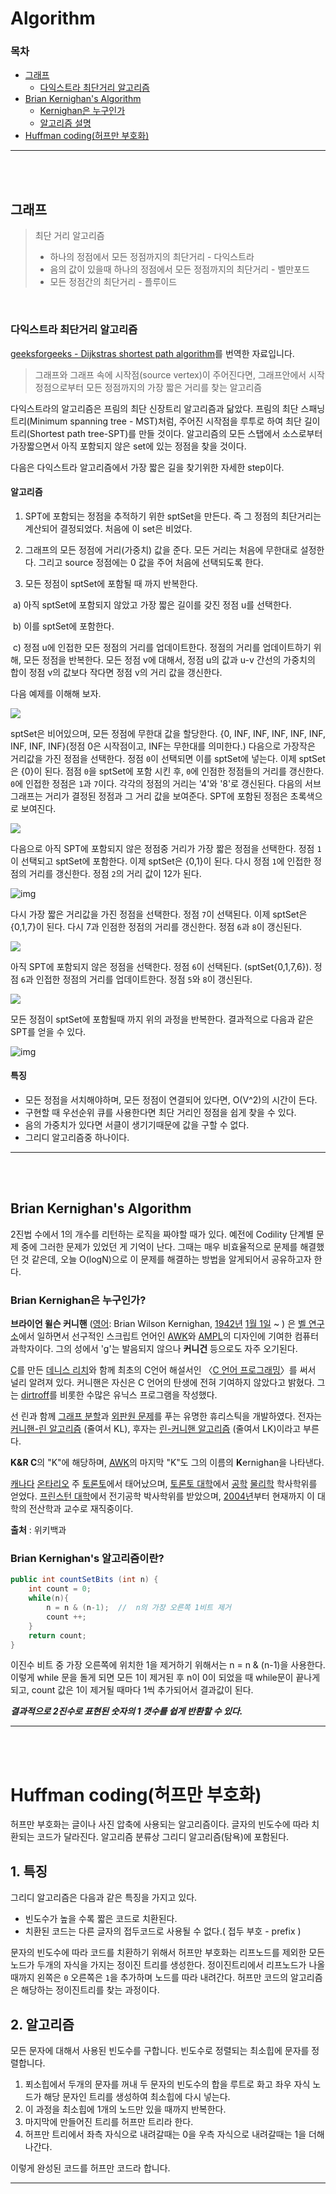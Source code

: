 # Algorithm

### 목차

- [그래프](#그래프)
  - [다익스트라 최단거리 알고리즘](#다익스트라_최단거리_알고리즘)
- [Brian Kernighan's Algorithm](#brian-kernighan's-algorithm)
  - [Kernighan은 누구인가](#brian-kernighan's-algorithm은-누구인가?)
  - [알고리즘 설명](#brian-kernighan's-알고리즘이란?)
- [Huffman coding(허프만 부호화)](#huffman_coding(허프만_부호화))  
  
  
------
<br>
<br>


## 그래프
> 최단 거리 알고리즘
> - 하나의 정점에서 모든 정점까지의 최단거리 - 다익스트라
> - 음의 값이 있을때 하나의 정점에서 모든 정점까지의 최단거리 - 벨만포드
> - 모든 정점간의 최단거리 - 플루이드
<br>

### 다익스트라 최단거리 알고리즘

[geeksforgeeks - Dijkstras shortest path algorithm](https://www.geeksforgeeks.org/dijkstras-shortest-path-algorithm-greedy-algo-7/)를 번역한 자료입니다.



> 그래프와 그래프 속에 시작점(source vertex)이 주어진다면, 그래프안에서 시작 정점으로부터 모든 정점까지의 가장 짧은 거리를 찾는 알고리즘

 다익스트라의 알고리즘은 프림의 최단 신장트리 알고리즘과 닮았다. 프림의 최단 스패닝트리(Minimum spanning tree - MST)처럼, 주어진 시작점을 루투로 하여 최단 길이 트리(Shortest path tree-SPT)를 만들 것이다. 알고리즘의 모든 스탭에서 소스로부터 가장짧으면서 아직 포함되지 않은 set에 있는 정점을 찾을 것이다.

 다음은 다익스트라 알고리즘에서 가장 짧은 길을 찾기위한 자세한 step이다. 


#### 알고리즘

1) SPT에 포함되는 정점을 추적하기 위한 sptSet을 만든다. 즉 그 정점의 최단거리는 계산되어 결정되었다. 처음에 이 set은 비었다.

2) 그래프의 모든 정점에 거리(가중치) 값을 준다. 모든 거리는 처음에 무한대로 설정한다. 그리고 source 정점에는 0 값을 주어 처음에 선택되도록 한다.

3) 모든 정점이 sptSet에 포함될 때 까지 반복한다.

​	a) 아직 sptSet에 포함되지 않았고 가장 짧은 길이를 갖진 정점 u를 선택한다.

​	b) 이를 sptSet에 포함한다.

​	c) 정점 u에 인접한 모든 정점의 거리를 업데이트한다. 정점의 거리를 업데이트하기 위해, 모든 정점을 반복한다. 모든 정점 v에 대해서, 정점 u의 값과 u-v 간선의 가중치의 합이 정점 v의 값보다 작다면 정점 v의 거리 값을 갱신한다.



다음 예제를 이해해 보자.

![](https://www.geeksforgeeks.org/wp-content/uploads/Fig-11.jpg)

 sptSet은 비어있으며, 모든 정점에 무한대 값을 할당한다. {0, INF, INF, INF, INF, INF, INF, INF, INF}(정점 0은 시작점이고, INF는 무한대를 의미한다.) 다음으로 가장작은 거리값을 가진 정점을 선택한다. 정점 `0`이 선택되면 이를 sptSet에 넣는다. 이제 sptSet은 {0}이 된다. 점점 `0`을 sptSet에 포함 시킨 후, `0`에 인점한 정점들의 거리를 갱신한다. `0`에 인접한 정점은 `1`과 `7`이다. 각각의 정점의 거리는 '4'와 '8'로 갱신된다. 다음의 서브그래프는 거리가 결정된 정점과 그 거리 값을 보여준다. SPT에 포함된 정점은 초록색으로 보여진다.

![](https://www.geeksforgeeks.org/wp-content/uploads/MST1.jpg)

 다음으로 아직 SPT에 포함되지 않은 정점중 거리가 가장 짧은 정점을 선택한다. 정점 `1`이 선택되고 sptSet에 포함한다. 이제 sptSet은 {0,1}이 된다. 다시 정점 `1`에 인접한 정점의 거리를 갱신한다. 정점 `2`의 거리 값이 12가 된다.

![img](https://www.geeksforgeeks.org/wp-content/uploads/DIJ2.jpg)

 다시 가장 짧은 거리값을 가진 정점을 선택한다. 정점 `7`이 선택된다. 이제 sptSet은 {0,1,7}이 된다. 다시 7과 인점한 정점의 거리를 갱신한다. 정점 `6`과 `8`이 갱신된다.

![](https://www.geeksforgeeks.org/wp-content/uploads/DIJ3.jpg)

 아직 SPT에 포함되지 않은 정점을 선택한다. 정점 `6`이 선택된다. (sptSet{0,1,7,6}). 정점 `6`과 인접한 정점의 거리를 업데이트한다. 정점 `5`와 `8`이 갱신된다.

![](https://www.geeksforgeeks.org/wp-content/uploads/DIJ4.jpg)

모든 정점이 sptSet에 포함될때 까지 위의 과정을 반복한다. 결과적으로 다음과 같은 SPT를 얻을 수 있다.

![img](https://www.geeksforgeeks.org/wp-content/uploads/DIJ5.jpg)
<br>

#### 특징

- 모든 정점을 서치해야하며, 모든 정점이 연결되어 있다면, O(V^2)의 시간이 든다.
- 구현할 때 우선순위 큐를 사용한다면 최단 거리인 정점을 쉽게 찾을 수 있다.
- 음의 가중치가 있다면 서클이 생기기때문에 값을 구할 수 없다.
- 그리디 알고리즘중 하나이다.  
  
  
------  
<br>
<br>

## Brian Kernighan's Algorithm

2진법 수에서 1의 개수를 리턴하는 로직을 짜야할 때가 있다. 예전에 Codility 단계별 문제 중에 그러한 문제가 있었던 게 기억이 난다. 그때는 매우 비효율적으로 문제를 해결했던 것 같은데, 오늘 O(logN)으로 이 문제를 해결하는 방법을 알게되어서 공유하고자 한다. 

### Brian Kernighan은 누구인가?

**브라이언 윌슨 커니핸** ([영어](https://ko.wikipedia.org/wiki/%EC%98%81%EC%96%B4): Brian Wilson Kernighan, [1942년](https://ko.wikipedia.org/wiki/1942%EB%85%84) [1월 1일](https://ko.wikipedia.org/wiki/1%EC%9B%94_1%EC%9D%BC) ~ ) 은 [벨 연구소](https://ko.wikipedia.org/wiki/%EB%B2%A8_%EC%97%B0%EA%B5%AC%EC%86%8C)에서 일하면서 선구적인 스크립트 언어인 [AWK](https://ko.wikipedia.org/wiki/AWK)와 [AMPL](https://ko.wikipedia.org/w/index.php?title=AMPL&action=edit&redlink=1)의 디자인에 기여한 컴퓨터 과학자이다. 그의 성에서 'g'는 발음되지 않으나 **커니건** 등으로도 자주 오기된다.

[C](https://ko.wikipedia.org/wiki/C_(%ED%94%84%EB%A1%9C%EA%B7%B8%EB%9E%98%EB%B0%8D_%EC%96%B8%EC%96%B4))를 만든 [데니스 리치](https://ko.wikipedia.org/wiki/%EB%8D%B0%EB%8B%88%EC%8A%A4_%EB%A6%AC%EC%B9%98)와 함께 최초의 C언어 해설서인 〈[C 언어 프로그래밍](https://ko.wikipedia.org/w/index.php?title=C_(%ED%94%84%EB%A1%9C%EA%B7%B8%EB%9E%98%EB%B0%8D_%EC%96%B8%EC%96%B4)_(%EC%B1%85)&action=edit&redlink=1)〉를 써서 널리 알려져 있다. 커니핸은 자신은 C 언어의 탄생에 전혀 기여하지 않았다고 밝혔다. 그는 [dirtroff](https://ko.wikipedia.org/w/index.php?title=Dirtroff&action=edit&redlink=1)를 비롯한 수많은 유닉스 프로그램을 작성했다.

선 린과 함께 [그래프 분할](https://ko.wikipedia.org/wiki/%EA%B7%B8%EB%9E%98%ED%94%84_%EB%B6%84%ED%95%A0)과 [외판원 문제](https://ko.wikipedia.org/wiki/%EC%99%B8%ED%8C%90%EC%9B%90_%EB%AC%B8%EC%A0%9C)를 푸는 유명한 휴리스틱을 개발하였다. 전자는 [커니핸-린 알고리즘](https://ko.wikipedia.org/w/index.php?title=%EC%BB%A4%EB%8B%88%ED%95%B8-%EB%A6%B0_%EC%95%8C%EA%B3%A0%EB%A6%AC%EC%A6%98&action=edit&redlink=1) (줄여서 KL), 후자는 [린-커니핸 알고리즘](https://ko.wikipedia.org/w/index.php?title=%EB%A6%B0-%EC%BB%A4%EB%8B%88%ED%95%B8_%EC%95%8C%EA%B3%A0%EB%A6%AC%EC%A6%98&action=edit&redlink=1) (줄여서 LK)이라고 부른다.

**K&R C**의 "K"에 해당하며, [AWK](https://ko.wikipedia.org/wiki/AWK)의 마지막 "K"도 그의 이름의 **K**ernighan을 나타낸다.

[캐나다](https://ko.wikipedia.org/wiki/%EC%BA%90%EB%82%98%EB%8B%A4) [온타리오](https://ko.wikipedia.org/wiki/%EC%98%A8%ED%83%80%EB%A6%AC%EC%98%A4) 주 [토론토](https://ko.wikipedia.org/wiki/%ED%86%A0%EB%A1%A0%ED%86%A0)에서 태어났으며, [토론토 대학](https://ko.wikipedia.org/wiki/%ED%86%A0%EB%A1%A0%ED%86%A0_%EB%8C%80%ED%95%99)에서 [공학](https://ko.wikipedia.org/wiki/%EA%B3%B5%ED%95%99) [물리학](https://ko.wikipedia.org/wiki/%EB%AC%BC%EB%A6%AC%ED%95%99) 학사학위를 얻었다. [프린스턴 대학](https://ko.wikipedia.org/wiki/%ED%94%84%EB%A6%B0%EC%8A%A4%ED%84%B4_%EB%8C%80%ED%95%99)에서 전기공학 박사학위를 받았으며, [2004년](https://ko.wikipedia.org/wiki/2004%EB%85%84)부터 현재까지 이 대학의 전산학과 교수로 재직중이다.



**출처** : 위키백과



### Brian Kernighan's 알고리즘이란?

```java
public int countSetBits (int n) {
    int count = 0;
    while(n){
        n = n & (n-1);  //  n의 가장 오른쪽 1비트 제거
        count ++;
    }
    return count;
}
```

이진수 비트 중 가장 오른쪽에 위치한 1을 제거하기 위해서는 n = n & (n-1)을 사용한다. 이렇게 while 문을 돌게 되면 모든 1이 제거된 후 n이 0이 되었을 때 while문이 끝나게 되고, count 값은 1이 제거될 때마다 1씩 추가되어서 결과값이 된다.

***결과적으로 2진수로 표현된 숫자의 1 갯수를 쉽게 반환할 수 있다.***


 
---
<br>
<br>

# Huffman coding(허프만 부호화)

 허프만 부호화는 글이나 사진 압축에 사용되는 알고리즘이다. 글자의 빈도수에 따라 치환되는 코드가 달라진다. 알고리즘 분류상 그리디 알고리즘(탐욕)에 포함된다.

## 1. 특징

그리디 알고리즘은 다음과 같은 특징을 가지고 있다.

- 빈도수가 높을 수록 짧은 코드로 치환된다.
- 치환된 코드는 다른 글자의 접두코드로 사용될 수 없다.( 접두 부호 - prefix )  

문자의 빈도수에 따라 코드를 치환하기 위해서 허프만 부호화는 리프노드를 제외한 모든 노드가 두개의 자식을 가지는 정이진 트리를 생성한다. 정이진트리에서 리프노드가 나올때까지 왼쪽은 `0` 오른쪽은 `1`을 추가하며 노드를 따라 내려간다. 허프만 코드의 알고리즘은 해당하는 정이진트리를 찾는 과정이다.

## 2. 알고리즘

 모든 문자에 대해서 사용된 빈도수를 구합니다.  빈도수로 정렬되는 최소힙에 문자를 정렬합니다.

1. 푀소힙에서 두개의 문자를 꺼내 두 문자의 빈도수의 합을 루트로 화고 좌우 자식 노드가 해당 문자인 트리를 생성하여 최소힙에 다시 넣는다.
2. 이 과정을 최소힙에 1개의 노드만 있을 때까지 반복한다.
3. 마지막에 만들어진 트리를 허프만 트리라 한다.
4. 허프만 트리에서 좌측 자식으로 내려갈때는 0을 우측 자식으로 내려갈때는 1을 더해 나간다.

이렇게 완성된 코드를 허프만 코드라 합니다.
 
---


